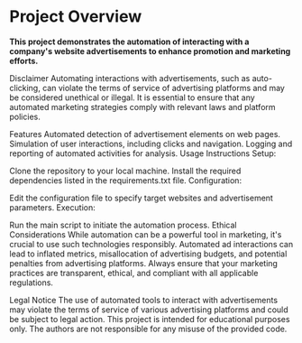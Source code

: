 <h1><strong>Project Overview</strong></h1>
        <strong>This project demonstrates the automation of interacting with a company's website advertisements to enhance promotion and marketing efforts.</strong>

Disclaimer
Automating interactions with advertisements, such as auto-clicking, can violate the terms of service of advertising platforms and may be considered unethical or illegal.
It is essential to ensure that any automated marketing strategies comply with relevant laws and platform policies.

Features
Automated detection of advertisement elements on web pages.
Simulation of user interactions, including clicks and navigation.
Logging and reporting of automated activities for analysis.
Usage Instructions
Setup:

Clone the repository to your local machine.
Install the required dependencies listed in the requirements.txt file.
Configuration:

Edit the configuration file to specify target websites and advertisement parameters.
Execution:

Run the main script to initiate the automation process.
Ethical Considerations
While automation can be a powerful tool in marketing, it's crucial to use such technologies responsibly. Automated ad interactions can lead to inflated metrics, misallocation of advertising budgets, and potential penalties from advertising platforms. Always ensure that your marketing practices are transparent, ethical, and compliant with all applicable regulations.

Legal Notice
The use of automated tools to interact with advertisements may violate the terms of service of various advertising platforms and could be subject to legal action.
This project is intended for educational purposes only. The authors are not responsible for any misuse of the provided code.
